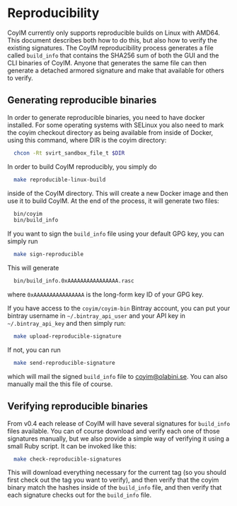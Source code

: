 # Reproducibility

CoyIM currently only supports reproducible builds on Linux with AMD64. This document describes both how to do this, but also how to verify the existing signatures. The CoyIM reproducibility process generates a file called `build_info` that contains the SHA256 sum of both the GUI and the CLI binaries of CoyIM. Anyone that generates the same file can then generate a detached armored signature and make that available for others to verify.

## Generating reproducible binaries

In order to generate reproducible binaries, you need to have docker installed. For some operating systems with SELinux you also need to mark the coyim checkout directory as being available from inside of Docker, using this command, where DIR is the coyim directory:

```sh
  chcon -Rt svirt_sandbox_file_t $DIR
```

In order to build CoyIM reproducibly, you simply do

```sh
  make reproducible-linux-build
```

inside of the CoyIM directory. This will create a new Docker image and then use it to build CoyIM. At the end of the process, it will generate two files:

```sh
  bin/coyim
  bin/build_info
```

If you want to sign the `build_info` file using your default GPG key, you can simply run

```sh
  make sign-reproducible
```

This will generate

```sh
  bin/build_info.0xAAAAAAAAAAAAAAAA.rasc
```

where `0xAAAAAAAAAAAAAAAA` is the long-form key ID of your GPG key.

If you have access to the `coyim/coyim-bin` Bintray account, you can put your bintray username in `~/.bintray_api_user` and your API key in `~/.bintray_api_key` and then simply run:

```sh
  make upload-reproducible-signature
```

If not, you can run

```sh
  make send-reproducible-signature
```

which will mail the signed `build_info` file to [coyim@olabini.se](mailto:coyim@olabini.se). You can also manually mail the this file of course.


## Verifying reproducible binaries

From v0.4 each release of CoyIM will have several signatures for `build_info` files available. You can of course download and verify each one of those signatures manually, but we also provide a simple way of verifying it using a small Ruby script. It can be invoked like this:

```sh
  make check-reproducible-signatures
```

This will download everything necessary for the current tag (so you should first check out the tag you want to verify), and then verify that the coyim binary match the hashes inside of the `build_info` file, and then verify that each signature checks out for the `build_info` file.
